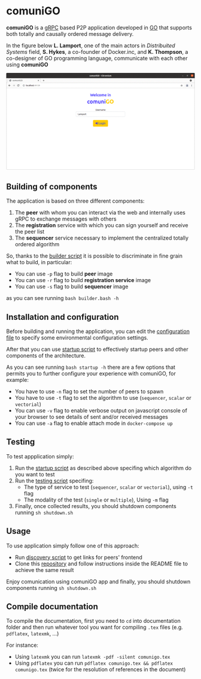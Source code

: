 # comuniGO

**comuniGO** is a [gRPC](https://grpc.io/docs/languages/go/) based P2P application developed in [GO](https://golang.org/) that supports both totally and causally ordered message delivery.

In the figure below **L. Lamport**, one of the main actors in _Distribuited Systems_ field, **S. Hykes**, a co-founder of Docker.inc, and **K. Thompson**, a co-designer of GO programming language, communicate with each other using **comuniGO**

![Demo of comuniGO](documentation/readme-gif/comunigo.gif)

## Building of components
The application is based on three different components:
1. The **peer** with whom you can interact via the web and internally uses gRPC to exchange messages with others
2. The **registration** service with which you can sign yourself and receive the peer list
3. The **sequencer** service necessary to implement the centralized totally ordered algorithm

So, thanks to the [builder script](build/builder.bash) it is possible to discriminate in fine grain what to build, in particular:
- You can use `-p` flag to build **peer** image
- You can use `-r` flag to build **registration service** image
- You can use `-s` flag to build **sequencer** image

as you can see running `bash builder.bash -h`

## Installation and configuration
Before building and running the application, you can edit the [configuration file](build/comunigo.cfg) to specify some environmental configuration settings.

After that you can use [startup script](build/startup.bash) to effectively startup peers and other components of the architecture.

As you can see running `bash startup -h` there are a few options that permits you to further configure your experience with comuniGO, for example:
- You have to use `-n` flag to set the number of peers to spawn
- You have to use `-t` flag to set the algorithm to use (`sequencer`, `scalar` or `vectorial`)
- You can use `-v` flag to enable verbose output on javascript console of your browser to see details of sent and/or received messages
- You can use `-a` flag to enable attach mode in `docker-compose up` 

## Testing
To test appplication simply:
1. Run the [startup script](build/startup.bash) as described above specifing which algorithm do you want to test
2. Run the [testing script](build/test.bash) specifing:
    - The type of service to test (`sequencer`, `scalar` or `vectorial`), using `-t` flag
    - The modality of the test (`single` or `multiple`), Using `-m` flag 
3. Finally, once collected results, you should shutdown components running `sh shutdown.sh`

## Usage
To use application simply follow one of this approach:
- Run [discovery script](build/discover.sh) to get links for peers' frontend
- Clone this [repository](https://gitlab.com/tibwere/comunigo-peer-discovery) and follow instructions inside the README file to achieve the same result

Enjoy comunication using comuniGO app and finally, you should shutdown components running `sh shutdown.sh`

## Compile documentation
To compile the documentation, first you need to `cd` into documentation folder and then run whatever tool you want for compiling `.tex` files (e.g. `pdflatex`, `latexmk`, ...)

For instance:
- Using `latexmk` you can run `latexmk -pdf -silent comunigo.tex`
- Using `pdflatex` you can run `pdflatex comunigo.tex && pdflatex comunigo.tex` (twice for the resolution of references in the document)
